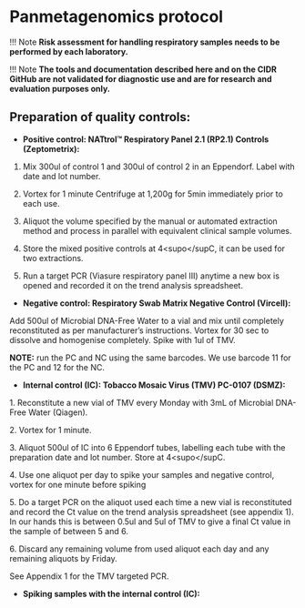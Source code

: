 # Panmetagenomics protocol

!!! Note
    **Risk assessment for handling respiratory samples needs to be performed by each laboratory.**

!!! Note
    **The tools and documentation described here and on the CIDR GitHub are not validated for diagnostic use and are for research and evaluation purposes only.**

## Preparation of quality controls:

- **Positive control: NATtrol™ Respiratory Panel 2.1 (RP2.1) Controls
  (Zeptometrix):**

1.  Mix 300ul of control 1 and 300ul of control 2 in an Eppendorf. Label
    with date and lot number.

2.  Vortex for 1 minute Centrifuge at 1,200g for 5min immediately prior
    to each use.

3.  Aliquot the volume specified by the manual or automated extraction
    method and process in parallel with equivalent clinical sample
    volumes.

4.  Store the mixed positive controls at 4<supo</supC, it can be used
    for two extractions.

5.  Run a target PCR (Viasure respiratory panel III) anytime a new box
    is opened and recorded it on the trend analysis spreadsheet.

- **Negative control: Respiratory Swab Matrix Negative Control
  (Vircell):**

Add 500ul of Microbial DNA-Free Water to a vial and mix until completely
reconstituted as per manufacturer’s instructions. Vortex for 30 sec to
dissolve and homogenise completely. Spike with 1ul of TMV.

**NOTE:** run the PC and NC using the same barcodes. We use barcode 11
for the PC and 12 for the NC.

- **Internal control (IC): Tobacco Mosaic Virus (TMV) PC-0107 (DSMZ):**

 1\. Reconstitute a new vial of TMV every Monday with 3mL of Microbial
 DNA-Free Water (Qiagen).

 2\. Vortex for 1 minute.

 3\. Aliquot 500ul of IC into 6 Eppendorf tubes, labelling each tube
 with the preparation date and lot number. Store at 4<supo</supC.

 4\. Use one aliquot per day to spike your samples and negative
 control, vortex for one minute before spiking

 5\. Do a target PCR on the aliquot used each time a new vial is
 reconstituted and record the Ct value on the trend analysis
 spreadsheet (see appendix 1). In our hands this is between 0.5ul and
 5ul of TMV to give a final Ct value in the sample of between 5 and 6.

 6\. Discard any remaining volume from used aliquot each day and any
 remaining aliquots by Friday.

 See Appendix 1 for the TMV targeted PCR.

- **Spiking samples with the internal control (IC):**

<!-- --

- Spiked the sample with <u1ul of TMV</u is the following samples:

 -Broncho-alveolar lavage (BAL),

 -Non-directed broncho-alveolar lavage (NBL)

-Endotracheal tube (ETT) aspirates

-Sputum.

- Spike with <u0.5ul of TMV</u the following samples:

 -Pleural fluids

 -Nasal throat swabs

**<uSample preparation:</u**

-Respiratory samples validated for this protocol are: BAL, NBL, ETT,
NTS, sputum and pleural fluids.

-Samples processed should be fresh up to four days old storage in the
fridge, older than that it could not be guarantee the RNA virus
detection.

\- Samples are processed in a different way depending on the sample
type.

**1. Sputum and ETT:**

Mucoid samples such as sputum or ETT should be mucolysed before starting
the Human DNA depletion process as follows:

Add approximately 2 mL sputum into a numbered, sterile, plastic
universal container or if 2 mL already in original container then use
this:

1.  Add equal volume (2mL) of mucolytic agent Mucolyse to the sample
    container.

2.  Vortex in the safety cabinet for 30 seconds.

3.  Leave until liquefication at RT.

4.  Gently agitate for a further 15 seconds before to proceed to the
    human DNA depletion

If after mucolysing the sample, this is still mucoid, pipette 500ul of
the sample and mix with 500ul of PBS, vortex well and proceed with the
human DNA depletion.

**<uHuman DNA depletion:</u**

The human DNA depletion is three steps: centrifugation, bead-beating and
endonuclease treatment. However, BAL, NBL and ETT aspirates are
processed in a different way depending on the appearance of the sample.
This is due to the different composition of the sample.

1.  <uFor turbid and mucoid samples</u: the human DNA depletion is
    performed as usual, centrifugation followed by bead-beating and
    endonuclease treatment.

2.  <uTransparent samples with some mucoid debris:</u the
    centrifugation should be spiked and the only bead-beating and
    endonuclease treatment should be performed.

3.  <uFor clear samples with watery appearance:</u the human DNA
    depletion should be avoided and the sample should just be extracted.

<!-- --

1)  **<uCentrifugation:</u**

☐ Vortex the sample

☐Centrifuge 1,200g for 10 min

☐Aliquot 500ul of the supernatant into an Eppendorf tube

 ☐Vortex the TMV aliquot

 ☐Spike 1ul of TMV to the sample and 0.5ul if processing a pleural
 fluid.

 ☐Vortex the sample with the TMV

☐ Procced with bead beating host-depletion step (2.)

2)  **<uBead beating and microbial extraction</u**:

 ☐Add 500ul of the supernatant post centrifugation or 500ul of whole
 sample to the Matrix Lysing D tube (MP biomedicals<supTM</sup) after
 vortexing for 1 minute.

 ☐ Place the matrix tube into the TissueLyser LT (Qiagen). Bead-beat at
 50 osc for 3min. Note: sometimes the sample will become foamy after
 bead-beating, this is ok.

 ☐Transfer 200ul of the bead-beaten sample to a new Eppendorf tube,
 placing the tip at the bottom of the tube to take-up the liquid
 instead of the foam.

 ☐Add 10ul of HL-SAN enzyme (ArticZymes Technology).

 ☐Mix for 10’ at 37⁰C at 1000rpm in the Eppendorf ThermoMixer
 (Eppendorf<supTM</sup).

 **<uNOTE:</u** The HL-SAN is stopped by the Magnapure extraction
 when the instrument adds proteinase k. However, not all the extraction
 instruments/kits add proteinase k. If the extraction instrument/kit
 does not have this step, add the proteinase K manually as followed:

 -Add 10ul of proteinase K to 200ul of the samples previously treated
 with HL-SAN.

 -Vortex for 10 seconds.

 -Incubate at 56⁰C for 10 min at 1000rpm.

 ☐Transfer 200ul to Magnapure 24 (Roche<supTM</sup) for extraction or
 proceed using alternative extraction methods validated in your own
 laboratory.

 ☐ Use total nucleic acid extraction kit 1.1 with pre-set BAL sample
 parameters and 50ul elution volume. Fast pathogen 200 1.1 is used for
 processing \<8 samples and Pathogen 200 3.2 for \=8 samples. Settings
 for other extraction robots will need to be established in user
 laboratories.

**Microbial nucleic acid processing and PCR amplification**

1.  **<uRT-dsDNA:</u**

 ☐ Transfer 16ul of the 50ul extract (from Magnapure) to a PCR tube and
 add 4ul LunaScript® RT SuperMix. Mix by flicking the tube and briefly
 spinning down in a small bench top Eppendorf centrifuge

 <u☐</u Place the tube in the thermocycler and incubate at 25⁰C for 2
 minutes, 55⁰C for 10 minutes, 95⁰C for 1 minute

 ☐ Prepare the master mix for the double strand synthesis using the
 Sequenase Version 2.0 DNA Polymerase

| **dsDNA synthesis**       | **Volume** | **x ­­­­\_\_\_\_\_ samples** |
|---------------------------|------------|--------------------------|
| 5× Sequenase Buffer       | 2ul        |                          |
| Microbial DNA-Free Water  | 7.7ul      |                          |
| Sequenase Dilution Buffer | 0.9ul      |                          |
| Enzyme                    | 0.6ul      |                          |
| Total volume              |            |                          |

 ☐ Add 11.2 ul of the master mix to the 20 ul of product post RT step.
 Mix by flicking the tube and briefly spin down.

 ☐ Place the tube in the thermocycler. Incubation at 37⁰C for 8
 minutes.

 ☐ Prepare stock of 70% (700ul absolute ethanol+ 300ul of Microbial
 DNA-free water for 1mL) ethanol in Microbial DNA-Free Water.

 ☐ Add 45ul of resuspended AMPure XP Beads (AXP) into a new Eppendorf
 tube for each sample.

 ☐ Add all of the product post dsDNA synthesis (31.2ul) into the
 Eppendorf tube containing the beads, mix well by flicking the tube and
 incubate at room temperature for 5 minutes.

 ☐ Briefly spin down the samples and pellet the beads on a magnet until
 the eluate is clear and colourless. Keep the tubes on the magnet and
 discard the supernatant.

 ☐ Keep the tubes on the magnet and wash the beads with 200 µl of
 freshly prepared 70% ethanol without disturbing the pellet. Remove the
 ethanol using a pipette and discard.

 ☐ Repeat the previous step.

 ☐ Briefly spin down and place the tubes back on the magnet. Pipette
 off any residual ethanol with the 10p pipette. Allow to dry for 30
 seconds, but do not dry the pellet to the point of cracking.

 ☐ Remove the tubes from the magnetic rack and resuspend the pellet in
 12ul the Microbial DNA free water. Spin down and incubate for 2
 minutes at RT.

 ☐ Pellet the beads on a magnet until the eluate is clear and
 colourless.

 ☐Remove and retain 10 µl of eluate for each sample into clean 1.5 ml
 Eppendorf DNA LoBind tubes, individually.

 **NOTE:** the sample can be store at -80°C after the RT or dsDNA step

2.  **<uLibrary preparation Rapid PCR Barcoding Kit (SQK-RPB004) Oxford
    Nanopore:</u**

☐ Add 3 ul of the previous product (dsDNA) to a new PCR tube.

 ☐ Add 1 ul of FRM (from ONT) into the previous Eppendorf, mix by
 flicking the tube and briefly spin down.

 ☐ Place the tube in the thermocycler and incubate at 30⁰ for 1 minute
 and then 80⁰C for 1 minute.

 ☐ Prepare the master mix for the PCR, adding 20ul of water and 25ul of
 LongAmp Taq 2X Master Mix per sample and 1ul of the barcode primers to
 4 ul of the product obtained after the FRM step.

 ☐ Mix by flicking the tube and briefly spin down.

 ☐ Place in the thermocycler. Incubate @ 95⁰ 3’, (95⁰ 15’’, 56⁰ 15’’,
 65⁰ 4’) x30, 65⁰ 4’

3.  **<uPost PCR:</u**

 ☐ Perform Qubit™ 1X dsDNA High Sensitivity (HS) on the PCR products as
 the manufacturer’s instructions.

| **Sample number** | **Barcode** | **Qbit concentration (ng/ul)** | **Volume (ul) to be added to the pool** |
|----|----|----|----|
|  |  |  |  |
|  |  |  |  |
|  |  |  |  |
|  |  |  |  |
|  |  |  |  |
|  |  |  |  |
|  |  |  |  |
|  |  |  |  |

 <u☐</u Pool samples as follows:

 Based on the qubit readings, prioritize samples with a qubit reading
 below 1 ng/µL. For these samples, normalize the qubit concentration of
 your PCR products to 100 ng/µL.

 n=sample

 e.g. 100/(n)0.6= 166.67 add the total volume of PCR product.

 <u☐</u Clean up 1:1: Add the same volume of resuspended AMPure XP
 Beads (AXP) as the pool volume to the pool sample

 ☐ Mix well by flicking the tube, incubate for 5 minutes in the Hula
 mixer (rotor mixer) at room temperature

 ☐ Briefly spin down the samples and pellet the beads on a magnet until
 the eluate is clear and colourless. Keep the tubes on the magnet and
 discard the supernatant.

 ☐ Keep the tubes on the magnet and wash the beads with 200 µl of
 freshly prepared 70% ethanol without disturbing the pellet. Remove the
 ethanol using a pipette and discard.

 ☐ Repeat the previous step.

 ☐ Briefly spin down and place the tubes back on the magnet. Pipette
 off any residual ethanol with the 10p pipette. Allow to dry for 30
 seconds, but do not dry the pellet to the point of cracking.

 ☐ Remove the tubes from the magnetic rack and resuspend the pellet in
 15 µl Microbial DNA-Free Trish buffer. Spin down and incubate for 2
 minutes at RT.

 ☐ Pellet the beads on a magnet until the eluate is clear and
 colourless.

 ☐Remove and retain 10 µl of eluate into clean 1.5 ml Eppendorf DNA
 LoBind tubes, individually.

 ☐ Add RAP 1ul to 10ul of template, mix gently by flicking the tube,
 spin down and incubate at RT for 5 minutes.

 ☐ Add 25.5ul of LB

 ☐ Add 34 of SQB

 ☐ Add 4.5ul water

 ☐ Mix gently pipetting up and down

4.  **<uFlowcell loading:</u**

 ☐ Thaw FLB and FLT at RT if not thawed from before

 ☐ Add 30ul of FLT (vortex before by pipetting) to a FLB (vortex before
 by pipetting).

 ☐ Mix by vortex.

 ☐ Open the GridION device lid and slide the flow cell under the clip.
 Press down firmly on the flow cell to ensure correct thermal and
 electrical contact.

 ☐ Slide the flow cell priming port cover clockwise to open the priming
 port.

 ☐ After opening the priming port, check for a small air bubble under
 the cover. Draw back a small volume to remove any bubbles: 1.

 ☐ Set a P1000 pipette to 200 µl 2. Insert the tip into the priming
 port 3.

 ☐ Turn the wheel until the dial shows 220-230 ul, to draw back 20-30
 ul, or until you can see a small volume of buffer entering the pipette
 tip Note: Visually check that there is continuous buffer from the
 priming port across the sensor array.

 ☐ Load 800 µl of the priming mix into the flow cell via the priming
 port, avoiding the introduction of air bubbles. Wait for five minutes.

 ☐ Gently lift the SpotON sample port cover to make the SpotON sample
 port accessible.

 ☐ Load 200 µl of the priming mix into the flow cell priming port (not
 the SpotON sample port), avoiding the introduction of air bubbles.

 ☐ Mix the prepared library gently by pipetting up and down just prior
 to loading.

 ☐ Add 75 μl of the prepared library to the flow cell via the SpotON
 sample port in a dropwise fashion. Ensure each drop flows into the
 port before adding the next.

 ☐ Gently replace the SpotON sample port cover, making sure the bung
 enters the SpotON port, close the priming port and replace the MinION
 or GridION device lid.

5.  **<uGridION settings:</u**

1\. Select the position of your flow cell on MinKNOW.

2\. Type your experiment name and sample ID.

3\. Continue to kit selection and select Rapid PCR barcoding kit SQK
-RPB004.

4\. Continue to run options and change to 24hr.

5\. Continue to analysis and edit options and select barcode both ends
and mid read barcode filtering.

6\. Continue to output and unselect fast 5 and edit FastQ to 100 reads
per file.

6.  **<uBioinformatic pipeline and reporting</u**

 Curated bioinformatic pipeline will generate automatic reports at 30
 minutes (for organism identification) and 2 hours (for AMR
 determinants). 16-24 hours reports can be generated manually for SNP
 typing and genomic alignment.

 Bioinformatic pipelines used for this SOP is based on the published
 pipeline (Charalampous T et al A**m J Resp Crit Care Med**. 2024
 209:164-174). Further details available on request.

**Appendix 1.**

**qPCR for the TMV**

The RT step is performed using the LunaScript master mix explained
previously in the section 3.

**-Master mix:**

| **Reagent **          | **Volumen **  | **X\_\_\_samples** |
|-----------------------|:-------------:|--------------------|
| Fast Syber-green      |     10ul      |                    |
| Primer Forward (10uM) |      1ul      |                    |
| Primer Reverse (10uM) |      1ul      |                    |
| DNAse-free water      |      3ul      |                    |
| Template (cDNA)       |      5ul      |                    |
| **Total**             |               |                    |

1 cycle at 95°C for 20 s, 40 cycles at 95°C for 1 s, 40 cycles at 60°C
for 20 s, 1 cycle at 95°C for 15 s, 1 cycle at 60°C for 1 min, and 1
cycle at 95°C for 15 s 

Ellis MD, Hoak JM, Ellis BW, Brown JA, Sit TL, Wilkinson CA, Reed TD,
Welbaum GE. Quantitative Real-Time PCR Analysis of Individual Flue-Cured
Tobacco Seeds and Seedlings Reveals Seed Transmission of Tobacco Mosaic
Virus. Phytopathology. 2020 Jan;110(1):194-205. doi:
10.1094/PHYTO-06-19-0201-FI. Epub 2019 Nov 18. PMID: 31502520.

**Appendix 2. Sample processing sheet.**

| **Run name** | **Date** |
|:------------:|:--------:|
|              |          |

| **Sample number** | **Sample lab number** | **Sample type** | **McFarland** | **Centrifugation (Y/N)** | **Volume of TMV spiked** | **Barcode** |
|----|----|----|----|----|----|----|
|  |  |  |  |  |  |  |
|  |  |  |  |  |  |  |
|  |  |  |  |  |  |  |
|  |  |  |  |  |  |  |
|  |  |  |  |  |  |  |
|  |  |  |  |  |  |  |
|  |  |  |  |  |  |  |
|  |  |  |  |  |  |  |



<table>
<colgroup>
<col style="width: 30%" />
<col style="width: 18%" />
<col style="width: 11%" />
<col style="width: 20%" />
<col style="width: 18%" />
</colgroup>
<thead>
<tr>
<th style="text-align: center;"><strong>Reagent</strong></th>
<th style="text-align: center;"><strong>Company</strong></th>
<th style="text-align: center;"><strong>Lot</strong></th>
<th style="text-align: center;"><strong>Expiry date/received
date</strong></th>
<th style="text-align: center;"><strong>Extraction day</strong></th>
</tr>
</thead>
<tbody>
<tr>
<td>Lysis Matrix D 2mL Tube</td>
<td>MP Biomedicals</td>
<td></td>
<td></td>
<td></td>
</tr>
<tr>
<td>HL-SAN enzyme</td>
<td>ArcticZymes Technolo</td>
<td></td>
<td></td>
<td></td>
</tr>
<tr>
<td>LunaScript® RT SuperMix Kit (E3010)</td>
<td>New England Biolabs</td>
<td></td>
<td></td>
<td></td>
</tr>
<tr>
<td>Sequenase Version 2.0 DNA Polymerase</td>
<td>ThermoFisher Scientific</td>
<td></td>
<td></td>
<td></td>
</tr>
<tr>
<td>LongAmp® Taq 2X Master Mix</td>
<td>New England Biolabs</td>
<td></td>
<td></td>
<td></td>
</tr>
<tr>
<td>Rapid barcoding Kit SQK-RPB004</td>
<td>Oxford Nanopore Thechnology</td>
<td></td>
<td></td>
<td></td>
</tr>
<tr>
<td>AMPure XP Beads</td>
<td>BeckmanCoulter</td>
<td></td>
<td></td>
<td></td>
</tr>
<tr>
<td>Qubit™ 1X dsDNA High Sensitivity (HS) (Q33230)</td>
<td>ThermoFisher Scientific</td>
<td></td>
<td></td>
<td></td>
</tr>
<tr>
<td>NATtrol™ Respiratory Panel 2.1 (RP2.1) Controls</td>
<td>Zeptometrix</td>
<td></td>
<td></td>
<td></td>
</tr>
<tr>
<td>Viasure respiratory panel III (PCR for PC)</td>
<td>Pro-labs</td>
<td></td>
<td></td>
<td></td>
</tr>
<tr>
<td>Tobacco mosaic virus (PC-0107)</td>
<td>DSMZ</td>
<td></td>
<td></td>
<td></td>
</tr>
<tr>
<td><p>TMV primers:</p>
<p>TMV_fwd_aps</p>
<p>-Catalog number: 10336022</p>
<p>GGATATGTCTAAGTCTGTTGC</p>
<p>10629186 Nucleotides (25 nmole)</p>
<p>11732013 Desalted574910 W7149 (E12)</p>
<p>TMV_fwd_aps</p>
<p>574910 W7149 (F01)</p>
<p>3 TMV_rvr_aps</p>
<p>TMV_rvr_aps</p>
<p>-Catalog number: 10336022</p>
<p>CAGACAACTCGGGTGCG</p>
<p>10629186 Nucleotides (25 nmole)</p>
<p>11732013 Desalted</p></td>
<td>Invitrogen</td>
<td></td>
<td></td>
<td></td>
</tr>
<tr>
<td>Fast SYBR™ Green Master Mix</td>
<td>Applied Biosystem</td>
<td></td>
<td></td>
<td></td>
</tr>
<tr>
<td>Microbial DNA-Free Water (ID: 338132) Qiagen</td>
<td>ThermoFisher Scientific</td>
<td></td>
<td></td>
<td></td>
</tr>
<tr>
<td>RESPIRATORY SWAB MATRIX NEGATIVE CONTROL</td>
<td>Vircell</td>
<td></td>
<td></td>
<td></td>
</tr>
<tr>
<td>Ethanol</td>
<td></td>
<td></td>
<td></td>
<td></td>
</tr>
<tr>
<td>Elution buffer</td>
<td>ONT</td>
<td></td>
<td></td>
<td></td>
</tr>
</tbody>
</table>

| **Equipment**                 | **Company**             |
|-------------------------------|-------------------------|
| TissueLyser LT                | Qiagen                  |
| Thermocycler for the lib prep |                         |
| Real-time PCR for TMV and PC  | Quantstudio 7           |
| Eppendorf ThermoMixer         | Eppendorf               |
| Qubit 4 Fluorometer           | ThermoFisher Scientific |
